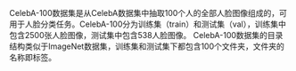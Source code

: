 CelebA-100数据集是从CelebA数据集中抽取100个人的全部人脸图像组成的，可用于人脸分类任务。CelebA-100分为训练集（train）和测试集（val），训练集中包含2500张人脸图像，测试集中包含538人脸图像。
CelebA-100数据集的目录结构类似于ImageNet数据集，训练集和测试集下都包含100个文件夹，文件夹的名称即标签。
